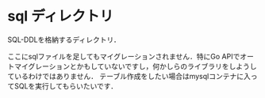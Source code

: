 # sql ディレクトリ
SQL-DDLを格納するディレクトリ．

ここにsqlファイルを足してもマイグレーションされません．特にGo APIでオートマイグレーションとかもしていないですし，何かしらのライブラリをしようしているわけではありません．
テーブル作成をしたい場合はmysqlコンテナに入ってSQLを実行してもらいたいです．